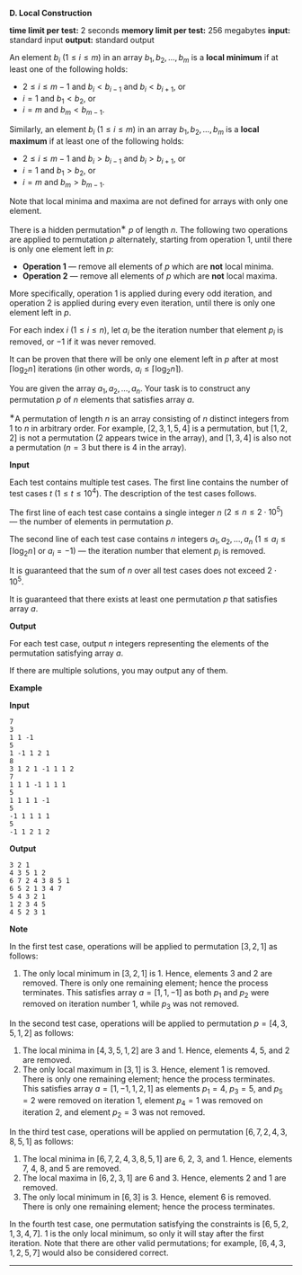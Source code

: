 
**D. Local Construction**

**time limit per test:** 2 seconds
**memory limit per test:** 256 megabytes
**input:** standard input
**output:** standard output

An element $b_i$ ($1\le i\le m$) in an array $b_1, b_2, \ldots, b_m$ is a **local minimum** if at least one of the following holds:
* $2\le i\le m - 1$ and $b_i < b_{i - 1}$ and $b_i < b_{i + 1}$, or
* $i = 1$ and $b_1 < b_2$, or
* $i = m$ and $b_m < b_{m - 1}$.

Similarly, an element $b_i$ ($1\le i\le m$) in an array $b_1, b_2, \ldots, b_m$ is a **local maximum** if at least one of the following holds:
* $2\le i\le m - 1$ and $b_i > b_{i - 1}$ and $b_i > b_{i + 1}$, or
* $i = 1$ and $b_1 > b_2$, or
* $i = m$ and $b_m > b_{m - 1}$.

Note that local minima and maxima are not defined for arrays with only one element.

There is a hidden permutation$^{\text{∗}}$ $p$ of length $n$. The following two operations are applied to permutation $p$ alternately, starting from operation 1, until there is only one element left in $p$:

* **Operation 1** — remove all elements of $p$ which are **not** local minima.
* **Operation 2** — remove all elements of $p$ which are **not** local maxima.

More specifically, operation 1 is applied during every odd iteration, and operation 2 is applied during every even iteration, until there is only one element left in $p$.

For each index $i$ ($1\le i\le n$), let $a_i$ be the iteration number that element $p_i$ is removed, or $-1$ if it was never removed.

It can be proven that there will be only one element left in $p$ after at most $\lceil \log_2 n\rceil$ iterations (in other words, $a_i \le \lceil \log_2 n\rceil$).

You are given the array $a_1, a_2, \ldots, a_n$. Your task is to construct any permutation $p$ of $n$ elements that satisfies array $a$.

$^{\text{∗}}$A permutation of length $n$ is an array consisting of $n$ distinct integers from $1$ to $n$ in arbitrary order. For example, $[2,3,1,5,4]$ is a permutation, but $[1,2,2]$ is not a permutation ($2$ appears twice in the array), and $[1,3,4]$ is also not a permutation ($n=3$ but there is $4$ in the array).

**Input**

Each test contains multiple test cases. The first line contains the number of test cases $t$ ($1 \le t \le 10^4$). The description of the test cases follows.

The first line of each test case contains a single integer $n$ ($2 \le n \le 2 \cdot 10^5$) — the number of elements in permutation $p$.

The second line of each test case contains $n$ integers $a_1, a_2, \ldots, a_n$ ($1 \le a_i \le \lceil\log_2 n\rceil$ or $a_i = -1$) — the iteration number that element $p_i$ is removed.

It is guaranteed that the sum of $n$ over all test cases does not exceed $2 \cdot 10^5$.

It is guaranteed that there exists at least one permutation $p$ that satisfies array $a$.

**Output**

For each test case, output $n$ integers representing the elements of the permutation satisfying array $a$.

If there are multiple solutions, you may output any of them.

**Example**

**Input**
```
7
3
1 1 -1
5
1 -1 1 2 1
8
3 1 2 1 -1 1 1 2
7
1 1 1 -1 1 1 1
5
1 1 1 1 -1
5
-1 1 1 1 1
5
-1 1 2 1 2
```

**Output**
```
3 2 1
4 3 5 1 2
6 7 2 4 3 8 5 1
6 5 2 1 3 4 7
5 4 3 2 1
1 2 3 4 5
4 5 2 3 1
```

**Note**

In the first test case, operations will be applied to permutation $[3, 2, 1]$ as follows:
1.  The only local minimum in $[3, 2, 1]$ is $1$. Hence, elements $3$ and $2$ are removed. There is only one remaining element; hence the process terminates.
This satisfies array $a = [1, 1, -1]$ as both $p_1$ and $p_2$ were removed on iteration number $1$, while $p_3$ was not removed.

In the second test case, operations will be applied to permutation $p = [4, 3, 5, 1, 2]$ as follows:
1.  The local minima in $[4, 3, 5, 1, 2]$ are $3$ and $1$. Hence, elements $4$, $5$, and $2$ are removed.
2.  The only local maximum in $[3, 1]$ is $3$. Hence, element $1$ is removed. There is only one remaining element; hence the process terminates.
This satisfies array $a = [1, -1, 1, 2, 1]$ as elements $p_1 = 4$, $p_3 = 5$, and $p_5 = 2$ were removed on iteration $1$, element $p_4 = 1$ was removed on iteration $2$, and element $p_2 = 3$ was not removed.

In the third test case, operations will be applied on permutation $[6, 7, 2, 4, 3, 8, 5, 1]$ as follows:
1.  The local minima in $[6, 7, 2, 4, 3, 8, 5, 1]$ are $6$, $2$, $3$, and $1$. Hence, elements $7$, $4$, $8$, and $5$ are removed.
2.  The local maxima in $[6, 2, 3, 1]$ are $6$ and $3$. Hence, elements $2$ and $1$ are removed.
3.  The only local minimum in $[6, 3]$ is $3$. Hence, element $6$ is removed. There is only one remaining element; hence the process terminates.

In the fourth test case, one permutation satisfying the constraints is $[6, 5, 2, 1, 3, 4, 7]$. $1$ is the only local minimum, so only it will stay after the first iteration. Note that there are other valid permutations; for example, $[6, 4, 3, 1, 2, 5, 7]$ would also be considered correct.

---